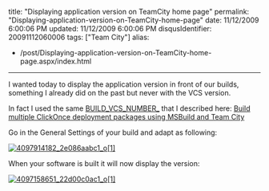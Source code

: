 title: "Displaying application version on TeamCity home page"
permalink: "Displaying-application-version-on-TeamCity-home-page"
date: 11/12/2009 6:00:06 PM
updated: 11/12/2009 6:00:06 PM
disqusIdentifier: 20091112060006
tags: ["Team City"]
alias:
 - /post/Displaying-application-version-on-TeamCity-home-page.aspx/index.html
---
I wanted today to display the application version in front of our builds, something I already did on the past but never with the VCS version.

In fact I used the same [BUILD_VCS_NUMBER_<simplified VCS root name>](http://www.jetbrains.net/confluence/display/TCD4/Predefined+Properties) that I described here: [Build multiple ClickOnce deployment packages using MSBuild and Team City](http://weblogs.asp.net/lkempe/archive/2009/11/03/build-multiple-clickonce-deployment-packages-using-msbuild-and-team-city.aspx)
<!-- more -->

Go in the General Settings of your build and adapt as following:

[![4097914182_2e086aabc1_o[1]](http://weblogs.asp.net/blogs/lkempe/4097914182_2e086aabc1_o1_thumb_56C71DFD.png "4097914182_2e086aabc1_o[1]")](http://weblogs.asp.net/blogs/lkempe/4097914182_2e086aabc1_o1_2739253E.png) 

When your software is built it will now display the version:

[![4097158651_22d00c0ac1_o[1]](http://weblogs.asp.net/blogs/lkempe/4097158651_22d00c0ac1_o1_thumb_2101B2D6.png "4097158651_22d00c0ac1_o[1]")](http://weblogs.asp.net/blogs/lkempe/4097158651_22d00c0ac1_o1_54AA1F34.png)
